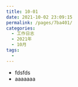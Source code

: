 ```yaml
---
title: 10-01
date: 2021-10-02 23:09:15
permalink: /pages/7ba401/
categories:
  - 工作日志
  - 2021年
  - 10月
tags:
  - 
---
```


- fdsfds 
- aaaaaaa